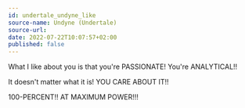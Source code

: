 ```yaml
---
id: undertale_undyne_like
source-name: Undyne (Undertale)
source-url:
date: 2022-07-22T10:07:57+02:00
published: false
---
```


What I like about you is that you're PASSIONATE! You're ANALYTICAL!!

It doesn't matter what it is! YOU CARE ABOUT IT!!

100-PERCENT!! AT MAXIMUM POWER!!!
